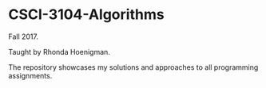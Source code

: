 # CSCI-3104-Algorithms
Fall 2017.

Taught by Rhonda Hoenigman.

The repository showcases my solutions and approaches to all programming assignments.
